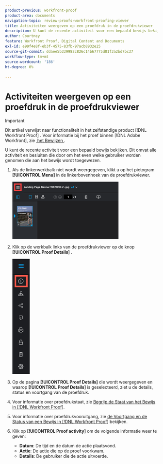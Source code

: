 ```yaml
---
product-previous: workfront-proof
product-area: documents
navigation-topic: review-proofs-workfront-proofing-viewer
title: Activiteiten weergeven op een proefdruk in de proefdrukviewer
description: U kunt de recente activiteit voor een bepaald bewijs bekijken. Dit omvat alle activiteit en besluiten die door om het even welke gebruiker worden genomen die aan het bewijs wordt toegewezen.
author: Courtney
feature: Workfront Proof, Digital Content and Documents
exl-id: e99f4e8f-eb3f-4575-83fb-97acb8932e25
source-git-commit: ddaee5b339982c826c14b67775d81f3a2bd7bc37
workflow-type: tm+mt
source-wordcount: '186'
ht-degree: 0%

---
```


# Activiteiten weergeven op een proefdruk in de proefdrukviewer

>[!IMPORTANT]
>
>Dit artikel verwijst naar functionaliteit in het zelfstandige product [!DNL Workfront Proof] . Voor informatie bij het proef binnen [!DNL Adobe Workfront], zie [&#x200B; het Bewijzen &#x200B;](../../../review-and-approve-work/proofing/proofing.md).

U kunt de recente activiteit voor een bepaald bewijs bekijken. Dit omvat alle activiteit en besluiten die door om het even welke gebruiker worden genomen die aan het bewijs wordt toegewezen.

1. Als de linkerwerkbalk niet wordt weergegeven, klikt u op het pictogram **[!UICONTROL Menu]** in de linkerbovenhoek van de proefdrukviewer.

   ![&#x200B; het Proofing van de kijker menu &#x200B;](assets/menu-icon-in-proofing-viewer-350x188.png)

1. Klik op de werkbalk links van de proefdrukviewer op de knop **[!UICONTROL Proof Details]** .

   ![&#x200B; Proofing_Viewer_toolbar_button_-_Proof_details.png &#x200B;](assets/proofing-viewer-toolbar-button---proof-details.png)

1. Op de pagina **[!UICONTROL Proof Details]** die wordt weergegeven en waarop **[!UICONTROL Proof Details]** is geselecteerd, ziet u de details, status en voortgang van de proefdruk.

1. Voor informatie over proefdrukstaat, zie [&#x200B; Begrijp de Staat van het Bewijs in  [!DNL Workfront Proof]](../../../workfront-proof/wp-work-proofsfiles/manage-your-work/proof-state.md).

1. Voor informatie over proefdrukvooruitgang, zie [&#x200B; de Voortgang en de Status van een Bewijs in  [!DNL Workfront Proof]](../../../workfront-proof/wp-work-proofsfiles/manage-your-work/view-progress-and-status-of-proof.md) bekijken.
1. Klik op **[!UICONTROL Proof activity]** om de volgende informatie weer te geven:

   * **Datum**: De tijd en de datum de actie plaatsvond.
   * **Actie**: De actie die op de proef voorkwam.
   * **Details**: De gebruiker die de actie uitvoerde.

